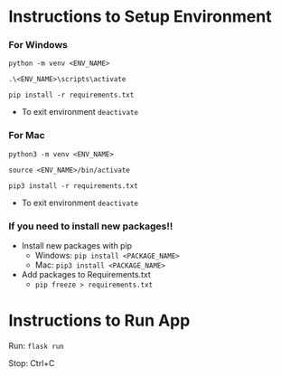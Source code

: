 # Instructions to Setup Environment

### For Windows
`python -m venv <ENV_NAME>`

`.\<ENV_NAME>\scripts\activate`

`pip install -r requirements.txt` 

- To exit environment
`deactivate`

### For Mac
`python3 -m venv <ENV_NAME>`

`source <ENV_NAME>/bin/activate`

`pip3 install -r requirements.txt` 

- To exit environment
`deactivate`

### If you need to install new packages!!
- Install new packages with pip
  - Windows: `pip install <PACKAGE_NAME>`
  - Mac: `pip3 install <PACKAGE_NAME>`
- Add packages to Requirements.txt
  - `pip freeze > requirements.txt`
 
# Instructions to Run App

Run: `flask run`

Stop: Ctrl+C
